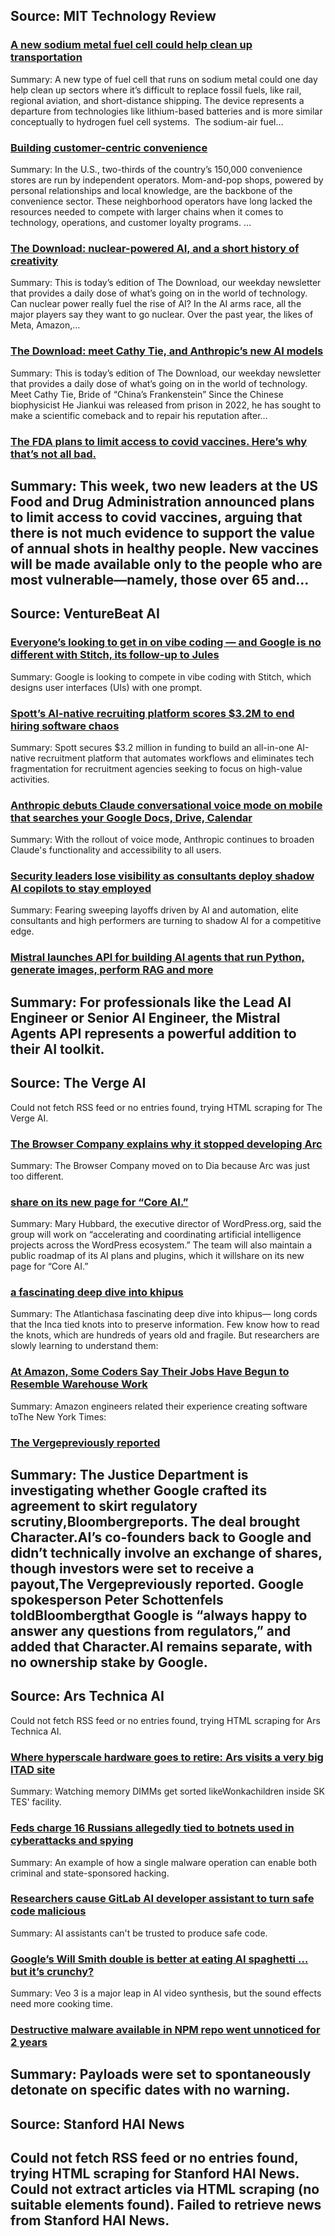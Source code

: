 ## Source: MIT Technology Review
### [A new sodium metal fuel cell could help clean up transportation](https://www.technologyreview.com/2025/05/27/1117456/sodium-fuel-cell/)
Summary: A new type of fuel cell that runs on sodium metal could one day help clean up sectors where it’s difficult to replace fossil fuels, like rail, regional aviation, and short-distance shipping. The device represents a departure from technologies like lithium-based batteries and is more similar conceptually to hydrogen fuel cell systems.&#160; The sodium-air fuel&#8230;
### [Building customer-centric convenience](https://www.technologyreview.com/2025/05/27/1116819/building-customer-centric-convenience/)
Summary: In the U.S., two-thirds of the country’s 150,000 convenience stores are run by independent operators. Mom-and-pop shops, powered by personal relationships and local knowledge, are the backbone of the convenience sector. These neighborhood operators have long lacked the resources needed to compete with larger chains when it comes to technology, operations, and customer loyalty programs.&#160;&#8230;
### [The Download: nuclear-powered AI, and a short history of creativity](https://www.technologyreview.com/2025/05/27/1117453/the-download-nuclear-powered-ai-and-a-short-history-of-creativity/)
Summary: This is today&#8217;s edition of The Download, our weekday newsletter that provides a daily dose of what&#8217;s going on in the world of technology. Can nuclear power really fuel the rise of AI? In the AI arms race, all the major players say they want to go nuclear. Over the past year, the likes of Meta, Amazon,&#8230;
### [The Download: meet Cathy Tie, and Anthropic’s new AI models](https://www.technologyreview.com/2025/05/23/1117399/the-download-meet-cathy-tie-and-anthropics-new-ai-models/)
Summary: This is today&#8217;s edition of The Download, our weekday newsletter that provides a daily dose of what&#8217;s going on in the world of technology. Meet Cathy Tie, Bride of “China’s Frankenstein” Since the Chinese biophysicist He Jiankui was released from prison in 2022, he has sought to make a scientific comeback and to repair his reputation after&#8230;
### [The FDA plans to limit access to covid vaccines. Here’s why that’s not all bad.](https://www.technologyreview.com/2025/05/23/1117329/fda-limit-access-covid-vaccines/)
Summary: This week, two new leaders at the US Food and Drug Administration announced plans to limit access to covid vaccines, arguing that there is not much evidence to support the value of annual shots in healthy people. New vaccines will be made available only to the people who are most vulnerable—namely, those over 65 and&#8230;
---
## Source: VentureBeat AI
### [Everyone’s looking to get in on vibe coding — and Google is no different with Stitch, its follow-up to Jules](https://venturebeat.com/ai/everyones-looking-to-get-in-on-vibe-coding-and-google-is-no-different-with-stitch-its-follow-up-to-jules/)
Summary: Google is looking to compete in vibe coding with Stitch, which designs user interfaces (UIs) with one prompt.
### [Spott’s AI-native recruiting platform scores $3.2M to end hiring software chaos](https://venturebeat.com/ai/spotts-ai-native-recruiting-platform-scores-3-2m-to-end-hiring-software-chaos/)
Summary: Spott secures $3.2 million in funding to build an all-in-one AI-native recruitment platform that automates workflows and eliminates tech fragmentation for recruitment agencies seeking to focus on high-value activities.
### [Anthropic debuts Claude conversational voice mode on mobile that searches your Google Docs, Drive, Calendar](https://venturebeat.com/ai/anthropic-debuts-conversational-voice-mode-for-claude-mobile-apps/)
Summary: With the rollout of voice mode, Anthropic continues to broaden Claude's functionality and accessibility to all users.
### [Security leaders lose visibility as consultants deploy shadow AI copilots to stay employed](https://venturebeat.com/security/shadow-ai-is-consultings-survival-strategy-in-the-genai-era/)
Summary: Fearing sweeping layoffs driven by AI and automation, elite consultants and high performers are turning to shadow AI for a competitive edge.
### [Mistral launches API for building AI agents that run Python, generate images, perform RAG and more](https://venturebeat.com/ai/mistral-launches-api-for-building-ai-agents-that-run-python-generate-images-perform-rag-and-more/)
Summary: For professionals like the Lead AI Engineer or Senior AI Engineer, the Mistral Agents API represents a powerful addition to their AI toolkit.
---
## Source: The Verge AI
Could not fetch RSS feed or no entries found, trying HTML scraping for The Verge AI.
### [The Browser Company explains why it stopped developing Arc](https://www.theverge.com/news/674603/arc-browser-development-stopped-dia-browser-company)
Summary: The Browser Company moved on to Dia because Arc was just too different.
### [share on its new page for “Core AI.”](https://make.wordpress.org/ai/)
Summary: Mary Hubbard, the executive director of WordPress.org, said the group will work on “accelerating and coordinating artificial intelligence projects across the WordPress ecosystem.” The team will also maintain a public roadmap of its AI plans and plugins, which it willshare on its new page for “Core AI.”
### [a fascinating deep dive into khipus](https://www.theatlantic.com/culture/archive/2025/05/decoding-ancient-incas-writing-system-khipus/682814/)
Summary: The Atlantichasa fascinating deep dive into khipus— long cords that the Inca tied knots into to preserve information. Few know how to read the knots, which are hundreds of years old and fragile. But researchers are slowly learning to understand them:
### [At Amazon, Some Coders Say Their Jobs Have Begun to Resemble Warehouse Work](https://www.nytimes.com/2025/05/25/business/amazon-ai-coders.html)
Summary: Amazon engineers related their experience creating software toThe New York Times:
### [The Vergepreviously reported](https://www.theverge.com/2024/8/2/24212348/google-hires-character-ai-noam-shazeer)
Summary: The Justice Department is investigating whether Google crafted its agreement to skirt regulatory scrutiny,Bloombergreports. The deal brought Character.AI’s co-founders back to Google and didn’t technically involve an exchange of shares, though investors were set to receive a payout,The Vergepreviously reported. Google spokesperson Peter Schottenfels toldBloombergthat Google is “always happy to answer any questions from regulators,” and added that Character.AI remains separate, with no ownership stake by Google.
---
## Source: Ars Technica AI
Could not fetch RSS feed or no entries found, trying HTML scraping for Ars Technica AI.
### [Where hyperscale hardware goes to retire: Ars visits a very big ITAD site](https://arstechnica.com/information-technology/2025/05/where-hyperscale-hardware-goes-to-retire-ars-visits-a-very-big-itad-site/)
Summary: Watching memory DIMMs get sorted likeWonkachildren inside SK TES' facility.
### [Feds charge 16 Russians allegedly tied to botnets used in cyberattacks and spying](https://arstechnica.com/security/2025/05/feds-charge-16-russians-allegedly-tied-to-botnets-used-in-cyberattacks-and-spying/)
Summary: An example of how a single malware operation can enable both criminal and state-sponsored hacking.
### [Researchers cause GitLab AI developer assistant to turn safe code malicious](https://arstechnica.com/security/2025/05/researchers-cause-gitlab-ai-developer-assistant-to-turn-safe-code-malicious/)
Summary: AI assistants can't be trusted to produce safe code.
### [Google’s Will Smith double is better at eating AI spaghetti … but it’s crunchy?](https://arstechnica.com/ai/2025/05/googles-will-smith-double-is-better-at-eating-ai-spaghetti-but-its-crunchy/)
Summary: Veo 3 is a major leap in AI video synthesis, but the sound effects need more cooking time.
### [Destructive malware available in NPM repo went unnoticed for 2 years](https://arstechnica.com/information-technology/2025/05/destructive-malware-available-in-npm-repo-went-unnoticed-for-2-years/)
Summary: Payloads were set to spontaneously detonate on specific dates with no warning.
---
## Source: Stanford HAI News
Could not fetch RSS feed or no entries found, trying HTML scraping for Stanford HAI News.
Could not extract articles via HTML scraping (no suitable elements found).
Failed to retrieve news from Stanford HAI News.
---
